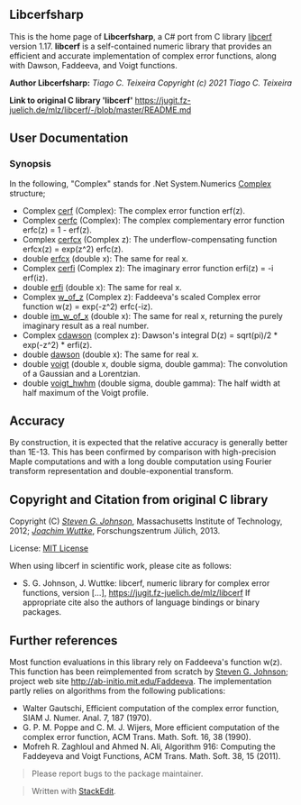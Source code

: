 ﻿## Libcerfsharp


This is the home page of **Libcerfsharp**, a C# port from C library [libcerf](https://jugit.fz-juelich.de/mlz/libcerf/-/blob/master/README.md) version 1.17. 
**libcerf** is a self-contained numeric library that provides an efficient and accurate implementation of complex error functions, along with Dawson, Faddeeva, and Voigt functions.
 

**Author Libcerfsharp:**
<i>Tiago C. Teixeira</i>
<i>Copyright (c) 2021 Tiago C. Teixeira</i>

**Link to original C library 'libcerf'**
https://jugit.fz-juelich.de/mlz/libcerf/-/blob/master/README.md


## User Documentation
### Synopsis

In the following, "Complex" stands for .Net System.Numerics [Complex](https://docs.microsoft.com/en-us/dotnet/api/system.numerics.complex?view=net-5.0) structure;

* Complex [cerf](https://apps.jcns.fz-juelich.de/man/cerf.html) (Complex): The complex error function erf(z).
* Complex [cerfc](https://apps.jcns.fz-juelich.de/man/cerf.html) (Complex): The complex complementary error function erfc(z) = 1 - erf(z).
* Complex [cerfcx](https://apps.jcns.fz-juelich.de/man/erfcx.html) (Complex z): The underflow-compensating function erfcx(z) = exp(z^2) erfc(z).
* double [erfcx](https://apps.jcns.fz-juelich.de/man/erfcx.html) (double x): The same for real x.
* Complex [cerfi](https://apps.jcns.fz-juelich.de/man/erfi.html) (Complex z): The imaginary error function erfi(z) = -i erf(iz).
* double [erfi](https://apps.jcns.fz-juelich.de/man/erfi.html) (double x): The same for real x.
* Complex [w_of_z](https://apps.jcns.fz-juelich.de/man/w_of_z.html) (Complex z): Faddeeva's scaled Complex error function w(z) = exp(-z^2) erfc(-iz).
* double [im_w_of_x](https://apps.jcns.fz-juelich.de/man/w_of_z.html) (double x): The same for real x, returning the purely imaginary result as a real number.
* Complex [cdawson](https://apps.jcns.fz-juelich.de/man/dawson.html) (complex z): Dawson's integral D(z) = sqrt(pi)/2 * exp(-z^2) * erfi(z).
* double [dawson](https://apps.jcns.fz-juelich.de/man/dawson.html) (double x): The same for real x.
* double [voigt](https://apps.jcns.fz-juelich.de/man/voigt.html) (double x, double sigma, double gamma): The convolution of a Gaussian and a Lorentzian.
* double [voigt_hwhm](https://apps.jcns.fz-juelich.de/man/voigt_hwhm.html) (double sigma, double gamma): The half width at half maximum of the Voigt profile.

## Accuracy

By construction, it is expected that the relative accuracy is generally better than 1E-13. This has been confirmed by comparison with high-precision Maple computations and with a long double computation using Fourier transform representation and double-exponential transform.

## Copyright and Citation from original C library

Copyright (C) *[Steven G. Johnson](http://math.mit.edu/~stevenj/)*, Massachusetts Institute of Technology, 2012; *[Joachim Wuttke](https://jugit.fz-juelich.de/j.wuttke)*, Forschungszentrum Jülich, 2013.

License: [MIT License](https://opensource.org/licenses/MIT)

When using libcerf in scientific work, please cite as follows:

- S. G. Johnson, J. Wuttke: libcerf, numeric library for complex error functions, version [...], https://jugit.fz-juelich.de/mlz/libcerf
If appropriate cite also the authors of language bindings or binary packages.

## Further references

Most function evaluations in this library rely on Faddeeva's function w(z).
This function has been reimplemented from scratch by [Steven G. Johnson](http://math.mit.edu/~stevenj/);
project web site http://ab-initio.mit.edu/Faddeeva. The implementation partly relies on algorithms from the following publications:

- Walter Gautschi, Efficient computation of the complex error function, SIAM J. Numer. Anal. 7, 187 (1970).
- G. P. M. Poppe and C. M. J. Wijers, More efficient computation of the complex error function, ACM Trans. Math. Soft. 16, 38 (1990).
- Mofreh R. Zaghloul and Ahmed N. Ali, Algorithm 916: Computing the Faddeyeva and Voigt Functions, ACM Trans. Math. Soft. 38, 15 (2011).

> Please report bugs to the package maintainer.

> Written with [StackEdit](https://stackedit.io/).
